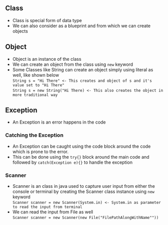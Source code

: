 ## Class
-   Class is special form of data type
-   We can also consider as a blueprint and from which we can create objects

## Object
-   Object is an instance of the class
-   We can create an object from the class using `new` keyword
-  Some Classes like String can create an object simply using literal as well, like shown below <br>
   `String s = "Hi There" <- This creates and object of s and it's value set to "Hi There"` <br>
   `String s = new String("Hi There) <- This also creates the object in more traditional way`
## Exception
- An Exception is an error happens in the code

### Catching the Exception
- An Exception can be caught using the code block around the code which is prone to the error. 
- This can be done using the `try{}` block around the main code and followed by  `catch(Exception e){}` to handle the exception

### Scanner
- Scanner is an class in java used to capture user input from either the console or terminal by creating the Scanner class instance using `new` keyword <br>
   `Scanner scanner = new Scanner(System.in) <- System.in as parameter to read the input from terminal`
- We can read the input from File as well <br>
   `Scanner scanner = new Scanner(new File("FilePathAlongWithName""))`
